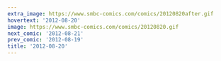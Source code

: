 ```yaml
---
extra_image: https://www.smbc-comics.com/comics/20120820after.gif
hovertext: '2012-08-20'
image: https://www.smbc-comics.com/comics/20120820.gif
next_comic: '2012-08-21'
prev_comic: '2012-08-19'
title: '2012-08-20'
---
```


